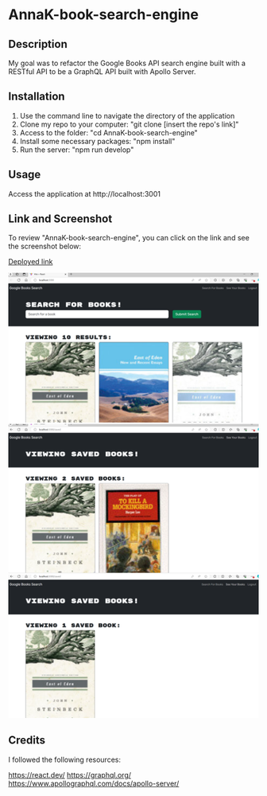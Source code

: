 # AnnaK-book-search-engine

## Description

My goal was to refactor the Google Books API search engine built with a RESTful API to be a GraphQL API built with Apollo Server.

## Installation

1. Use the command line to navigate the directory of the application
2. Clone my repo to your computer: "git clone [insert the repo's link]"
3. Access to the folder: "cd AnnaK-book-search-engine"
4. Install some necessary packages: "npm install"
5. Run the server: "npm run develop"

## Usage

Access the application at http://localhost:3001

## Link and Screenshot 

To review "AnnaK-book-search-engine", you can click on the link and see the screenshot below:

[Deployed link]() 

![book-search_screenshot](./client/src/assets/book-search.png)
![saved-books_screenshot](./client/src/assets/saved-books.png)
![deleted-one-book_screenshot](./client/src/assets/deleted-one-book.png)


## Credits

I followed the following resources:

https://react.dev/
https://graphql.org/
https://www.apollographql.com/docs/apollo-server/
